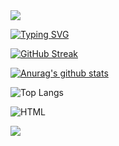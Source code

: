 <img src="https://capsule-render.vercel.app/api?type=waving&color=BDBDC8&height=150&section=header" />

[![Typing SVG](https://readme-typing-svg.demolab.com?font=Fira+Code&pause=1000&random=false&width=435&lines=Welcome+to+Seongkong+github)](https://git.io/typing-svg)

[![GitHub Streak](https://streak-stats.demolab.com?user=seongkong&exclude_days=Sun%2CSat)](https://git.io/streak-stats)

[![Anurag's github stats](https://github-readme-stats.vercel.app/api?username=seongbin)](https://github.com/anuraghazra/github-readme-stats)


![Top Langs](https://github-readme-stats.vercel.app/api/top-langs/?username=anuraghazra&layout=compact)

![HTML](https://camo.githubusercontent.com/8ca960186624134efd40ae1de0f4bbcadb069dc819f7a49870efbb8ba906c4ea/68747470733a2f2f696d672e736869656c64732e696f2f62616467652f2d48544d4c352d4630353033323f7374796c653d666f722d7468652d6261646765266c6f676f3d68746d6c35266c6f676f436f6c6f723d7768697465)

<img src="https://capsule-render.vercel.app/api?type=waving&color=BDBDC8&height=150&section=footer" />



<!--
**seongkong/seongkong** is a ✨ _special_ ✨ repository because its `README.md` (this file) appears on your GitHub profile.

Here are some ideas to get you started:

- 🔭 I’m currently working on ...
- 🌱 I’m currently learning ...
- 👯 I’m looking to collaborate on ...
- 🤔 I’m looking for help with ...
- 💬 Ask me about ...
- 📫 How to reach me: ...
- 😄 Pronouns: ...
- ⚡ Fun fact: ...
-->
